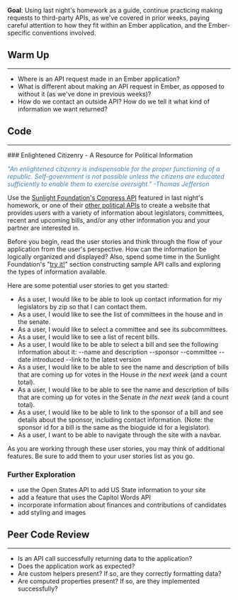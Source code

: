 **Goal**: Using last night's homework as a guide, continue practicing making requests to third-party APIs, as we've covered in prior weeks, paying careful attention to how they fit within an Ember application, and the Ember-specific conventions involved.

## Warm Up
<hr>

* Where is an API request made in an Ember application?
* What is different about making an API request in Ember, as opposed to without it (as we've done in previous weeks)?
* How do we contact an outside API? How do we tell it what kind of information we want returned?

## Code
<hr>
### Enlightened Citizenry - A Resource for Political Information

<p style="color:steelblue; font-style:italic" >"An enlightened citizenry is indispensable for the proper functioning of a republic. Self-government is not possible unless the citizens are educated sufficiently to enable them to exercise oversight."   -Thomas Jefferson </p>

Use the [Sunlight Foundation's Congress API](http://sunlightfoundation.com/api/) featured in last night's homework, or one of their [other political APIs](http://sunlightfoundation.com/api/) to create a website that provides users with a variety of information about legislators, committees, recent and upcoming bills, and/or any other information you and your partner are interested in. 

Before you begin, read the user stories and think through the flow of your application from the user's perspective.  How can the information be logically organized and displayed? Also, spend some time in the Sunlight Foundation's "[try it!](http://tryit.sunlightfoundation.com/congress)" section constructing sample API calls and exploring the types of information available.

Here are some potential user stories to get you started: 

* As a user, I would like to be able to look up contact information for my legislators by zip so that I can contact them.
* As a user, I would like to see the list of committees in the house and in the senate.
* As a user, I would like to select a committee and see its subcommittees.
* As a user, I would like to see a list of recent bills.
* As a user, I would like to be able to select a bill and see the following information about it:
--name and description
--sponsor
--committee
--date introduced
--link to the latest version 
* As a user, I would like to be able to see the name and description of bills that are coming up for votes in the House _in the next week_ (and a count total).
* As a user, I would like to be able to see the name and description of bills that are coming up for votes in the Senate _in the next week_ (and a count total).
* As a user, I would like to be able to link to the sponsor of a bill and see details about the sponsor, including contact information.  (Note:  the sponsor id for a bill is the same as the bioguide id for a legislator).
* As a user, I want to be able to navigate through the site with a navbar.

As you are working through these user stories, you may think of additional features.  Be sure to add them to your user stories list as you go.

### Further Exploration

* use the Open States API to add US State information to your site
* add a feature that uses the Capitol Words API 
* incorporate information about finances and contributions of candidates
* add styling and images

## Peer Code Review
<hr>

* Is an API call successfully returning data to the application?
* Does the application work as expected? 
* Are custom helpers present? If so, are they correctly formatting data?
* Are computed properties present? If so, are they implemented successfully?
